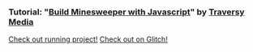 ### Tutorial: "[Build Minesweeper with Javascript](https://youtu.be/W0No1JDc6vE)" by [Traversy Media](https://www.youtube.com/channel/UC29ju8bIPH5as8OGnQzwJyA)

[Check out running project!](https://minesweeper-tutorial.glitch.me)
[Check out on Glitch!](https://glitch.com/~minesweeper-tutorial)